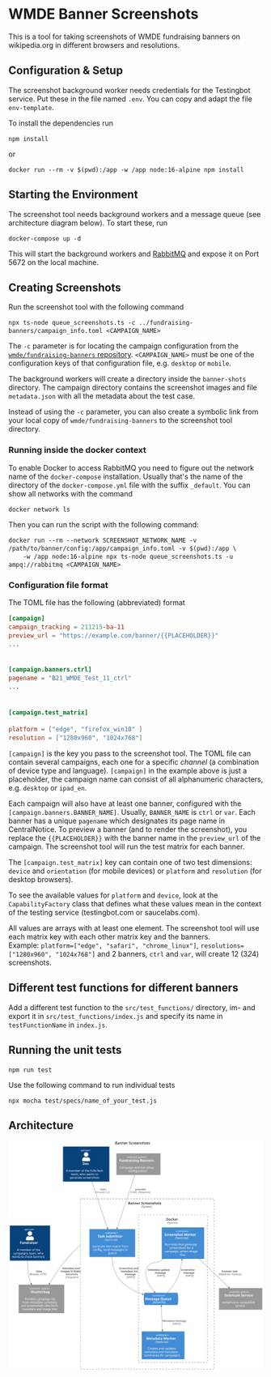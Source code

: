 # WMDE Banner Screenshots

This is a tool for taking screenshots of WMDE fundraising banners on wikipedia.org in different browsers and resolutions.

## Configuration & Setup
The screenshot background worker needs credentials for the Testingbot service. Put these in the file named `.env`.
You can copy and adapt the file `env-template`.

To install the dependencies run

    npm install

or

    docker run --rm -v $(pwd):/app -w /app node:16-alpine npm install

## Starting the Environment

The screenshot tool needs background workers and a message queue (see architecture diagram below). To start these, run

    docker-compose up -d

This will start the background workers and [RabbitMQ](https://www.rabbitmq.com/) and expose it on Port 5672 on the 
local machine.

## Creating Screenshots

Run the screenshot tool with the following command

    npx ts-node queue_screenshots.ts -c ../fundraising-banners/campaign_info.toml <CAMPAIGN_NAME>

The `-c` parameter is for locating the campaign configuration from the
[`wmde/fundraising-banners`
repository](https://github.com/wmde/fundraising-banners).
`<CAMPAIGN_NAME>` must be one of the configuration keys of that
configuration file, e.g. `desktop` or `mobile`.

The background workers will create a directory inside the `banner-shots` directory. The campaign directory contains the 
screenshot images and file `metadata.json` with all the metadata about the test case.

Instead of using the `-c` parameter, you can also create a symbolic link
from your local copy of `wmde/fundraising-banners` to the screenshot tool
directory.

### Running inside the docker context

To enable Docker to access RabbitMQ you need to figure out the network name of the `docker-compose` installation. 
Usually that's the name of the directory of the `docker-compose.yml` file with the suffix `_default`. You can show all 
networks with the command

    docker network ls

Then you can run the script with the following command:

    docker run --rm --network SCREENSHOT_NETWORK_NAME -v /path/to/banner/config:/app/campaign_info.toml -v $(pwd):/app \
        -w /app node:16-alpine npx ts-node queue_screenshots.ts -u ampq://rabbitmq <CAMPAIGN_NAME>


### Configuration file format

The TOML file has the following (abbreviated) format

```toml
[campaign]
campaign_tracking = 211215-ba-11
preview_url = "https://example.com/banner/{{PLACEHOLDER}}"
...


[campaign.banners.ctrl]
pagename = "B21_WMDE_Test_11_ctrl"
...


[campaign.test_matrix]

platform = ["edge", "firefox_win10" ]
resolution = ["1280x960", "1024x768"]

```

`[campaign]` is the key you pass to the screenshot tool. The TOML file can
contain several campaigns, each one for a specific *channel* (a
combination of device type and language). `[campaign]` in the example
above is just a placeholder, the campaign name can consist of all
alphanumeric characters, e.g. `desktop` or `ipad_en`.

Each campaign will also have at least one banner, configured with the
`[campaign.banners.BANNER_NAME]`. Usually, `BANNER_NAME` is `ctrl` or `var`.
Each banner has a unique `pagename` which designates its page name in
CentralNotice. To preview a banner (and to render the screenshot), you
replace the `{{PLACEHOLDER}}` with the banner name in the `preview_url` of
the campaign. The screenshot tool will run the test matrix for each
banner.

The `[campaign.test_matrix]` key can contain one of two test dimensions:
`device` and `orientation` (for mobile devices) or `platform` and
`resolution` (for desktop browsers).

To see the available values for `platform` and `device`, look at the
`CapabilityFactory` class that defines what these values mean in the
context of the testing service (testingbot.com or saucelabs.com).

All values are arrays with at least one element. The screenshot tool will
use each matrix key with each other matrix key and the banners.  
Example:
`platform=["edge", "safari", "chrome_linux"]`, `resolutions=["1280x960",
"1024x768"]` and 2 banners, `ctrl` and `var`, will create 12 (3*2*4)
screenshots.


## Different test functions for different banners

Add a different test function to the `src/test_functions/` directory,
im- and export it in `src/test_functions/index.js` and specify its name in
`testFunctionName` in `index.js`.

## Running the unit tests

    npm run test

Use the following command to run individual tests

    npx mocha test/specs/name_of_your_test.js 

## Architecture

![Architecture - Component Diagram](docs/architecture.svg)

